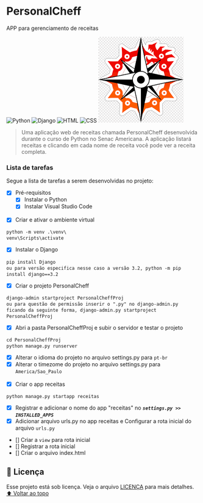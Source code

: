 # PersonalCheff
 APP para gerenciamento de receitas

 <!---Esses são exemplos. Veja https://shields.io para outras pessoas ou para personalizar este conjunto de escudos. Você pode querer incluir dependências, status do projeto e informações de licença aqui--->
![Python](https://img.shields.io/badge/Python-14354C?style=for-the-badge&logo=python&logoColor=white)
![Django](https://img.shields.io/badge/Django-092E20?style=for-the-badge&logo=django&logoColor=white)
![HTML](https://img.shields.io/badge/HTML5-E34F26?style=for-the-badge&logo=html5&logoColor=white)
![CSS](https://img.shields.io/badge/CSS3-1572B6?style=for-the-badge&logo=css3&logoColor=white)
<img src="exemplo-image.png" alt="exemplo imagem">
> Uma aplicação web de receitas chamada PersonalCheff desenvolvida durante o curso de Python no Senac Americana. A aplicação listará receitas e clicando em cada nome de receita você pode ver a receita completa.
### Lista de tarefas
Segue a lista de tarefas a serem desenvolvidas no projeto:
- [X] Pré-requisitos
    - [X] Instalar o Python
    - [X] Instalar Visual Studio Code
<br><br>
- [X] Criar e ativar o ambiente virtual
```
python -m venv .\venv\
venv\Scripts\activate
```
- [X] Instalar o Django
```
pip install Django
ou para versão especifica nesse caso a versão 3.2, python -m pip install django==3.2
```
- [X] Criar o projeto PersonalCheff
```
django-admin startproject PersonalCheffProj
ou para questão de permissão inserir o ".py" no django-admin.py ficando da seguinte forma, django-admin.py startproject PersonalCheffProj
```
- [X] Abri a pasta PersonalCheffProj e subir o servidor e testar o projeto
```
cd PersonalCheffProj
python manage.py runserver
```
- [X] Alterar o idioma do projeto no arquivo settings.py para `pt-br`
- [X] Alterar o timezome do projeto no arquivo settings.py para `America/Sao_Paulo` 
<br><br>
- [X] Criar o app receitas
```
python manage.py startapp receitas
```
- [X] Registrar e adicionar o nome do app "receitas" no ***`settings.py >> INSTALLED_APPS`***
- [X] Adicionar arquivo urls.py no app receitas e Configurar a rota inicial do arquivo `urls.py`
- [] Criar a `view` para rota inicial
- [] Registrar a rota inicial
- [] Criar o arquivo index.html

## 📝 Licença
Esse projeto está sob licença. Veja o arquivo [LICENÇA](LICENSE.md) para mais detalhes.
[⬆ Voltar ao topo](#nome-do-projeto)<br>

